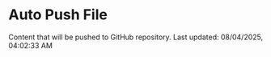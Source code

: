 # Auto Push File

Content that will be pushed to GitHub repository.
Last updated: 08/04/2025, 04:02:33 AM